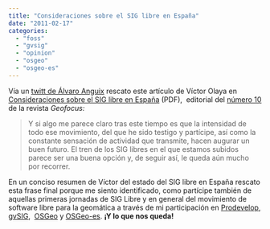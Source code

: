 ```yaml
---
title: "Consideraciones sobre el SIG libre en España"
date: "2011-02-17"
categories: 
  - "foss"
  - "gvsig"
  - "opinion"
  - "osgeo"
  - "osgeo-es"
---
```


Vía un [twitt de Álvaro Anguix](http://twitter.com/AlvaroAnguix/status/38154145751900160) rescato este artículo de Víctor Olaya en [Consideraciones sobre el SIG libre en España](http://geofocus.rediris.es/2010/Editorial2_2010.pdf) (PDF),  editorial del [número 10](http://geofocus.rediris.es/articulos2010.html) de la revista _Geofocus:_

> Y si algo me parece claro tras este tiempo es que la intensidad de todo ese movimiento, del que he sido testigo y partícipe, así como la constante sensación de actividad que transmite, hacen augurar un buen futuro. El tren de los SIG libres en el que estamos subidos parece ser una buena opción y, de seguir así, le queda aún mucho por recorrer.

En un conciso resumen de Víctor del estado del SIG libre en España rescato esta frase final porque me siento identificado, como partícipe también de aquellas primeras jornadas de SIG Libre y en general del movimiento de software libre para la geomática a través de mi participación en [Prodevelop](http://www.prodevelop.es), [gvSIG](http://www.gvsig.org),  [OSGeo](http://www.osgeo.org) y [OSGeo-es](http://es.osgeo.org). **¡Y lo que nos queda!**
